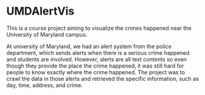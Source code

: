 # UMDAlertVis

This is a course project aiming to visualize the crimes happened near the University of Maryland campus.

At university of Maryland, we had an alert system from the police department, which sends alerts when there is a serious crime happened and students are involved. However, alerts are all text contents so even though they provide the place the crime happened, it was still hard for people to know exactly where the crime happened. The project was to crawl the data in those alerts and retrieved the specific information, such as day, time, address, and crime. 

